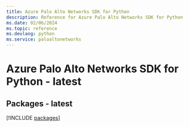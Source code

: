 ```yaml
---
title: Azure Palo Alto Networks SDK for Python
description: Reference for Azure Palo Alto Networks SDK for Python
ms.date: 02/06/2024
ms.topic: reference
ms.devlang: python
ms.service: paloaltonetworks
---
```

# Azure Palo Alto Networks SDK for Python - latest
## Packages - latest
[!INCLUDE [packages](palo-alto-networks-index.md)]